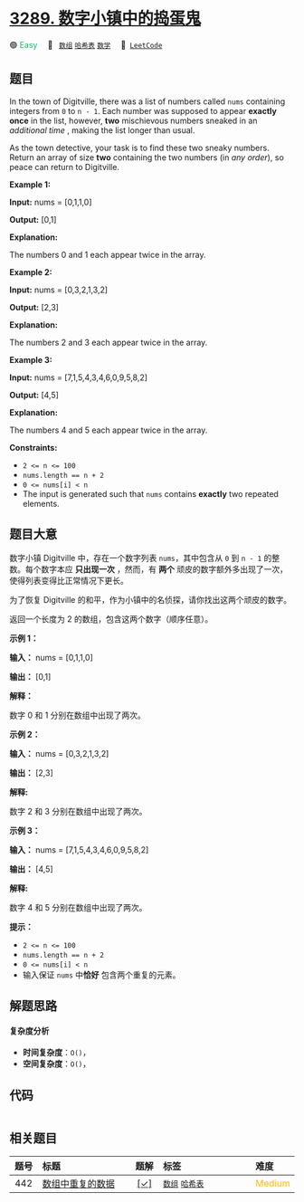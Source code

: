 # [3289. 数字小镇中的捣蛋鬼](https://leetcode.com/problems/the-two-sneaky-numbers-of-digitville)

🟢 <font color=#15bd66>Easy</font>&emsp; 🔖&ensp; [`数组`](/leetcode/outline/tag/array.md) [`哈希表`](/leetcode/outline/tag/hash-table.md) [`数学`](/leetcode/outline/tag/math.md)&emsp; 🔗&ensp;[`LeetCode`](https://leetcode.com/problems/the-two-sneaky-numbers-of-digitville)

## 题目

In the town of Digitville, there was a list of numbers called `nums`
containing integers from `0` to `n - 1`. Each number was supposed to appear
**exactly once** in the list, however, **two** mischievous numbers sneaked in
an _additional time_ , making the list longer than usual.

As the town detective, your task is to find these two sneaky numbers. Return
an array of size **two** containing the two numbers (in _any order_), so peace
can return to Digitville.



**Example 1:**

**Input:** nums = [0,1,1,0]

**Output:** [0,1]

**Explanation:**

The numbers 0 and 1 each appear twice in the array.

**Example 2:**

**Input:** nums = [0,3,2,1,3,2]

**Output:** [2,3]

**Explanation:**

The numbers 2 and 3 each appear twice in the array.

**Example 3:**

**Input:** nums = [7,1,5,4,3,4,6,0,9,5,8,2]

**Output:** [4,5]

**Explanation:**

The numbers 4 and 5 each appear twice in the array.



**Constraints:**

  * `2 <= n <= 100`
  * `nums.length == n + 2`
  * `0 <= nums[i] < n`
  * The input is generated such that `nums` contains **exactly** two repeated elements.


## 题目大意

数字小镇 Digitville 中，存在一个数字列表 `nums`，其中包含从 `0` 到 `n - 1` 的整数。每个数字本应 **只出现一次**
，然而，有 **两个** 顽皮的数字额外多出现了一次，使得列表变得比正常情况下更长。

为了恢复 Digitville 的和平，作为小镇中的名侦探，请你找出这两个顽皮的数字。

返回一个长度为 2 的数组，包含这两个数字（顺序任意）。



**示例 1：**

**输入：** nums = [0,1,1,0]

**输出：** [0,1]

**解释：**

数字 0 和 1 分别在数组中出现了两次。

**示例 2：**

**输入：** nums = [0,3,2,1,3,2]

**输出：** [2,3]

**解释:**

数字 2 和 3 分别在数组中出现了两次。

**示例 3：**

**输入：** nums = [7,1,5,4,3,4,6,0,9,5,8,2]

**输出：** [4,5]

**解释:**

数字 4 和 5 分别在数组中出现了两次。



**提示：**

  * `2 <= n <= 100`
  * `nums.length == n + 2`
  * `0 <= nums[i] < n`
  * 输入保证 `nums` 中**恰好** 包含两个重复的元素。


## 解题思路

#### 复杂度分析

- **时间复杂度**：`O()`，
- **空间复杂度**：`O()`，

## 代码

```javascript

```

## 相关题目

<!-- prettier-ignore -->
| 题号 | 标题 | 题解 | 标签 | 难度 |
| :------: | :------ | :------: | :------ | :------ |
| 442 | [数组中重复的数据](https://leetcode.com/problems/find-all-duplicates-in-an-array) | [[✓]](/leetcode/problem/0442.md) |  [`数组`](/leetcode/outline/tag/array.md) [`哈希表`](/leetcode/outline/tag/hash-table.md) | <font color=#ffb800>Medium</font> |

<style>
.blue {
    background-color: #096dd9;
    padding: 0.25rem 0.5rem;
    margin: 0;
    font-size: 0.85em;
    border-radius: 3px;
    color: white;
    font-weight: 500;
}
table th:first-of-type { width: 10%; }
table th:nth-of-type(2) { width: 35%; }
table th:nth-of-type(3) { width: 10%; }
table th:nth-of-type(4) { width: 35%; }
table th:nth-of-type(5) { width: 10%; }
</style>
